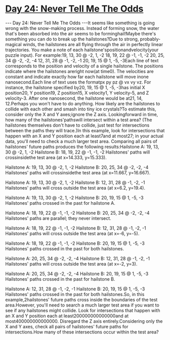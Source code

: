 # [ Day 24: Never Tell Me The Odds ](https://adventofcode.com/2023/day/24)

--- Day 24: Never Tell Me The Odds ---It seems like something is going wrong with the snow-making process. Instead of forming snow, the water that's been absorbed into the air seems to be forminghail!Maybe there's something you can do to break up the hailstones?Due to strong, probably-magical winds, the hailstones are all flying through the air in perfectly linear trajectories. You make a note of each hailstone'spositionandvelocity(your puzzle input). For example:19, 13, 30 @ -2,  1, -2
18, 19, 22 @ -1, -1, -2
20, 25, 34 @ -2, -2, -4
12, 31, 28 @ -1, -2, -1
20, 19, 15 @  1, -5, -3Each line of text corresponds to the position and velocity of a single hailstone. The positions indicate where the hailstones areright now(at time0). The velocities are constant and indicate exactly how far each hailstone will move inone nanosecond.Each line of text uses the formatpx py pz @ vx vy vz. For instance, the hailstone specified by20, 19, 15 @  1, -5, -3has initial X position20, Y position19, Z position15, X velocity1, Y velocity-5, and Z velocity-3. After one nanosecond, the hailstone would be at21, 14, 12.Perhaps you won't have to do anything. How likely are the hailstones to collide with each other and smash into tiny ice crystals?To estimate this, consider only the X and Y axes;ignore the Z axis. Lookingforward in time, how many of the hailstones'pathswill intersect within a test area? (The hailstones themselves don't have to collide, just test for intersections between the paths they will trace.)In this example, look for intersections that happen with an X and Y position each at least7and at most27; in your actual data, you'll need to check a much larger test area. Comparing all pairs of hailstones' future paths produces the following results:Hailstone A: 19, 13, 30 @ -2, 1, -2
Hailstone B: 18, 19, 22 @ -1, -1, -2
Hailstones' paths will crossinsidethe test area (at x=14.333, y=15.333).

Hailstone A: 19, 13, 30 @ -2, 1, -2
Hailstone B: 20, 25, 34 @ -2, -2, -4
Hailstones' paths will crossinsidethe test area (at x=11.667, y=16.667).

Hailstone A: 19, 13, 30 @ -2, 1, -2
Hailstone B: 12, 31, 28 @ -1, -2, -1
Hailstones' paths will cross outside the test area (at x=6.2, y=19.4).

Hailstone A: 19, 13, 30 @ -2, 1, -2
Hailstone B: 20, 19, 15 @ 1, -5, -3
Hailstones' paths crossed in the past for hailstone A.

Hailstone A: 18, 19, 22 @ -1, -1, -2
Hailstone B: 20, 25, 34 @ -2, -2, -4
Hailstones' paths are parallel; they never intersect.

Hailstone A: 18, 19, 22 @ -1, -1, -2
Hailstone B: 12, 31, 28 @ -1, -2, -1
Hailstones' paths will cross outside the test area (at x=-6, y=-5).

Hailstone A: 18, 19, 22 @ -1, -1, -2
Hailstone B: 20, 19, 15 @ 1, -5, -3
Hailstones' paths crossed in the past for both hailstones.

Hailstone A: 20, 25, 34 @ -2, -2, -4
Hailstone B: 12, 31, 28 @ -1, -2, -1
Hailstones' paths will cross outside the test area (at x=-2, y=3).

Hailstone A: 20, 25, 34 @ -2, -2, -4
Hailstone B: 20, 19, 15 @ 1, -5, -3
Hailstones' paths crossed in the past for hailstone B.

Hailstone A: 12, 31, 28 @ -1, -2, -1
Hailstone B: 20, 19, 15 @ 1, -5, -3
Hailstones' paths crossed in the past for both hailstones.So, in this example,2hailstones' future paths cross inside the boundaries of the test area.However, you'll need to search a much larger test area if you want to see if any hailstones might collide. Look for intersections that happen with an X and Y position each at least200000000000000and at most400000000000000. Disregard the Z axis entirely.Considering only the X and Y axes, check all pairs of hailstones' future paths for intersections.How many of these intersections occur within the test area?
